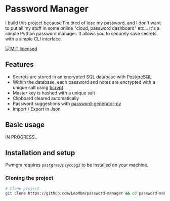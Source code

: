 # Password Manager

I build this project because I'm tired of lose my password, and I don't want to put all my stuff in some online "cloud, password dashboard" etc...
It's a simple Python password manager. It allows you to securely save secrets with a simple CLI interface.

[![MIT licensed](https://img.shields.io/badge/license-MIT-green.svg)](https://raw.githubusercontent.com/LeoMbm/password-manager/main/LICENSE.txt)



## Features

 - Secrets are stored in an encrypted SQL database with [PostgreSQL](https://www.postgresql.org/docs/)
 - Within the database, each password and notes are encrypted with a unique salt using [bcrypt](https://pypi.org/project/bcrypt/)
 - Master key is hashed with a unique salt
 - Clipboard cleared automatically
 - Password suggestions with [password-generator-py](https://github.com/gabfl/password-generator-py)
 - Import / Export in Json

## Basic usage
IN PROGRESS..


## Installation and setup

Pwmgm requires `postgres/psycobg2` to be installed on your machine.


### Cloning the project

```bash
# Clone project
git clone https://github.com/LeoMbm/password-manager && cd password-manager

